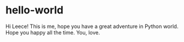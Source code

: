 # hello-world
Hi Leece!
This is me, hope you have a great adventure in Python world.
Hope you happy all the time.
You, love.
